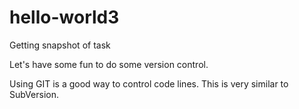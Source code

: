 # hello-world3
Getting snapshot of task

Let's have some fun to do some version control.

Using GIT is a good way to control code lines.  This is very similar to 
SubVersion.
